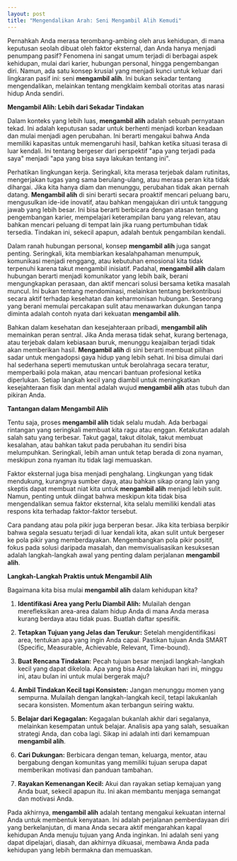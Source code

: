```yaml
---
layout: post
title: "Mengendalikan Arah: Seni Mengambil Alih Kemudi"
---
```


Pernahkah Anda merasa terombang-ambing oleh arus kehidupan, di mana keputusan seolah dibuat oleh faktor eksternal, dan Anda hanya menjadi penumpang pasif? Fenomena ini sangat umum terjadi di berbagai aspek kehidupan, mulai dari karier, hubungan personal, hingga pengembangan diri. Namun, ada satu konsep krusial yang menjadi kunci untuk keluar dari lingkaran pasif ini: seni **mengambil alih**. Ini bukan sekadar tentang mengendalikan, melainkan tentang mengklaim kembali otoritas atas narasi hidup Anda sendiri.

**Mengambil Alih: Lebih dari Sekadar Tindakan**

Dalam konteks yang lebih luas, **mengambil alih** adalah sebuah pernyataan tekad. Ini adalah keputusan sadar untuk berhenti menjadi korban keadaan dan mulai menjadi agen perubahan. Ini berarti mengakui bahwa Anda memiliki kapasitas untuk memengaruhi hasil, bahkan ketika situasi terasa di luar kendali. Ini tentang bergeser dari perspektif "apa yang terjadi pada saya" menjadi "apa yang bisa saya lakukan tentang ini".

Perhatikan lingkungan kerja. Seringkali, kita merasa terjebak dalam rutinitas, mengerjakan tugas yang sama berulang-ulang, atau merasa peran kita tidak dihargai. Jika kita hanya diam dan menunggu, perubahan tidak akan pernah datang. **Mengambil alih** di sini berarti secara proaktif mencari peluang baru, mengusulkan ide-ide inovatif, atau bahkan mengajukan diri untuk tanggung jawab yang lebih besar. Ini bisa berarti berbicara dengan atasan tentang pengembangan karier, mempelajari keterampilan baru yang relevan, atau bahkan mencari peluang di tempat lain jika ruang pertumbuhan tidak tersedia. Tindakan ini, sekecil apapun, adalah bentuk pengambilan kendali.

Dalam ranah hubungan personal, konsep **mengambil alih** juga sangat penting. Seringkali, kita membiarkan kesalahpahaman menumpuk, komunikasi menjadi renggang, atau kebutuhan emosional kita tidak terpenuhi karena takut mengambil inisiatif. Padahal, **mengambil alih** dalam hubungan berarti menjadi komunikator yang lebih baik, berani mengungkapkan perasaan, dan aktif mencari solusi bersama ketika masalah muncul. Ini bukan tentang mendominasi, melainkan tentang berkontribusi secara aktif terhadap kesehatan dan keharmonisan hubungan. Seseorang yang berani memulai percakapan sulit atau menawarkan dukungan tanpa diminta adalah contoh nyata dari kekuatan **mengambil alih**.

Bahkan dalam kesehatan dan kesejahteraan pribadi, **mengambil alih** memainkan peran sentral. Jika Anda merasa tidak sehat, kurang bertenaga, atau terjebak dalam kebiasaan buruk, menunggu keajaiban terjadi tidak akan memberikan hasil. **Mengambil alih** di sini berarti membuat pilihan sadar untuk mengadopsi gaya hidup yang lebih sehat. Ini bisa dimulai dari hal sederhana seperti memutuskan untuk berolahraga secara teratur, memperbaiki pola makan, atau mencari bantuan profesional ketika diperlukan. Setiap langkah kecil yang diambil untuk meningkatkan kesejahteraan fisik dan mental adalah wujud **mengambil alih** atas tubuh dan pikiran Anda.

**Tantangan dalam Mengambil Alih**

Tentu saja, proses **mengambil alih** tidak selalu mudah. Ada berbagai rintangan yang seringkali membuat kita ragu atau enggan. Ketakutan adalah salah satu yang terbesar. Takut gagal, takut ditolak, takut membuat kesalahan, atau bahkan takut pada perubahan itu sendiri bisa melumpuhkan. Seringkali, lebih aman untuk tetap berada di zona nyaman, meskipun zona nyaman itu tidak lagi memuaskan.

Faktor eksternal juga bisa menjadi penghalang. Lingkungan yang tidak mendukung, kurangnya sumber daya, atau bahkan sikap orang lain yang skeptis dapat membuat niat kita untuk **mengambil alih** menjadi lebih sulit. Namun, penting untuk diingat bahwa meskipun kita tidak bisa mengendalikan semua faktor eksternal, kita selalu memiliki kendali atas respons kita terhadap faktor-faktor tersebut.

Cara pandang atau pola pikir juga berperan besar. Jika kita terbiasa berpikir bahwa segala sesuatu terjadi di luar kendali kita, akan sulit untuk bergeser ke pola pikir yang memberdayakan. Mengembangkan pola pikir positif, fokus pada solusi daripada masalah, dan memvisualisasikan kesuksesan adalah langkah-langkah awal yang penting dalam perjalanan **mengambil alih**.

**Langkah-Langkah Praktis untuk Mengambil Alih**

Bagaimana kita bisa mulai **mengambil alih** dalam kehidupan kita?

1.  **Identifikasi Area yang Perlu Diambil Alih:** Mulailah dengan merefleksikan area-area dalam hidup Anda di mana Anda merasa kurang berdaya atau tidak puas. Buatlah daftar spesifik.

2.  **Tetapkan Tujuan yang Jelas dan Terukur:** Setelah mengidentifikasi area, tentukan apa yang ingin Anda capai. Pastikan tujuan Anda SMART (Specific, Measurable, Achievable, Relevant, Time-bound).

3.  **Buat Rencana Tindakan:** Pecah tujuan besar menjadi langkah-langkah kecil yang dapat dikelola. Apa yang bisa Anda lakukan hari ini, minggu ini, atau bulan ini untuk mulai bergerak maju?

4.  **Ambil Tindakan Kecil tapi Konsisten:** Jangan menunggu momen yang sempurna. Mulailah dengan langkah-langkah kecil, tetapi lakukanlah secara konsisten. Momentum akan terbangun seiring waktu.

5.  **Belajar dari Kegagalan:** Kegagalan bukanlah akhir dari segalanya, melainkan kesempatan untuk belajar. Analisis apa yang salah, sesuaikan strategi Anda, dan coba lagi. Sikap ini adalah inti dari kemampuan **mengambil alih**.

6.  **Cari Dukungan:** Berbicara dengan teman, keluarga, mentor, atau bergabung dengan komunitas yang memiliki tujuan serupa dapat memberikan motivasi dan panduan tambahan.

7.  **Rayakan Kemenangan Kecil:** Akui dan rayakan setiap kemajuan yang Anda buat, sekecil apapun itu. Ini akan membantu menjaga semangat dan motivasi Anda.

Pada akhirnya, **mengambil alih** adalah tentang mengakui kekuatan internal Anda untuk membentuk kenyataan. Ini adalah perjalanan pemberdayaan diri yang berkelanjutan, di mana Anda secara aktif mengarahkan kapal kehidupan Anda menuju tujuan yang Anda inginkan. Ini adalah seni yang dapat dipelajari, diasah, dan akhirnya dikuasai, membawa Anda pada kehidupan yang lebih bermakna dan memuaskan.
